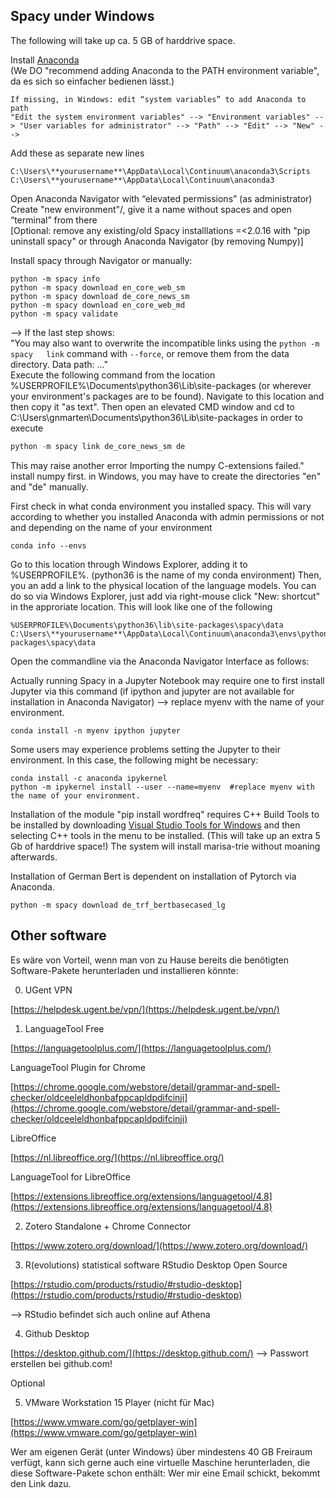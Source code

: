 ## Spacy under Windows  

The following will take up ca. 5 GB of harddrive space.  
  
Install [Anaconda](https://docs.anaconda.com/anaconda/install/windows/)  
(We DO "recommend adding Anaconda to the PATH environment variable", da es sich so einfacher bedienen lässt.)  

```
If missing, in Windows: edit “system variables” to add Anaconda to path  
"Edit the system environment variables" --> "Environment variables" --> "User variables for administrator" --> "Path" --> "Edit" --> "New" -->
```  
Add these as separate new lines  
```
C:\Users\**yourusername**\AppData\Local\Continuum\anaconda3\Scripts  
C:\Users\**yourusername**\AppData\Local\Continuum\anaconda3  
```
  
Open Anaconda Navigator with “elevated permissions” (as administrator)  
Create "new environment"/, give it a name without spaces and open “terminal” from there  
[Optional: remove any existing/old Spacy installlations =<2.0.16 with "pip uninstall spacy" or through Anaconda Navigator (by removing Numpy)]  
  
Install spacy through Navigator or manually:  
```conda install -c conda-forge spacy
python -m spacy info   
python -m spacy download en_core_web_sm  
python -m spacy download de_core_news_sm  
python -m spacy download en_core_web_md  
python -m spacy validate  
```
--> If the last step shows:  
"You may also want to overwrite the incompatible links using the `python -m spacy  
link` command with `--force`, or remove them from the data directory. Data path: ..."  
Execute the following command from the location %USERPROFILE%\Documents\python36\Lib\site-packages (or wherever your environment's packages are to be found). Navigate to this location and then copy it "as text". Then open an elevated CMD window and cd to C:\Users\gnmarten\Documents\python36\Lib\site-packages in order to execute
  
```python -m spacy link en_core_web_sm en  
python -m spacy link de_core_news_sm de
```
This may raise another error Importing the numpy C-extensions failed." install numpy first.
in Windows, you may have to create the directories "en" and "de" manually. 

First check in what conda environment you installed spacy. This will vary according to whether you installed Anaconda with admin permissions or not and depending on the name of your environment
```
conda info --envs
```
Go to this location through Windows Explorer, adding it to %USERPROFILE%\. (python36 is the name of my conda environment) Then, you an add a link to the physical location of the language models. You can do so via Windows Explorer, just add via right-mouse click "New: shortcut" in the approriate location. This will look like one of the following  
```
%USERPROFILE%\Documents\python36\lib\site-packages\spacy\data 
C:\Users\**yourusername**\AppData\Local\Continuum\anaconda3\envs\python36\lib\site-packages\spacy\data 
```

Open the commandline via the Anaconda Navigator Interface as follows:  

Actually running Spacy in a Jupyter Notebook may require one to first install Jupyter via this command (if ipython and jupyter are not available for installation in Anaconda Navigator) --> replace myenv with the name of your environment.  
```
conda install -n myenv ipython jupyter
```

Some users may experience problems setting the Jupyter to their environment. In this case, the following might be necessary:  
```
conda install -c anaconda ipykernel
python -m ipykernel install --user --name=myenv  #replace myenv with the name of your environment.
```

Installation of the module "pip install wordfreq" requires C++ Build Tools to be installed by downloading [Visual Studio Tools for Windows](https://visualstudio.microsoft.com/thank-you-downloading-visual-studio/?sku=BuildTools&rel=16) and then selecting C++ tools in the menu to be installed. (This will take up an extra 5 Gb of harddrive space!) The system will install marisa-trie without moaning afterwards.  

Installation of German Bert is dependent on installation of Pytorch via Anaconda.  
```
python -m spacy download de_trf_bertbasecased_lg
```

## Other software


Es wäre von Vorteil, wenn man von zu Hause bereits die benötigten Software-Pakete herunterladen und installieren könnte:

 

0. UGent VPN

[https://helpdesk.ugent.be/vpn/](https://helpdesk.ugent.be/vpn/)

 

1. LanguageTool Free

[https://languagetoolplus.com/](https://languagetoolplus.com/)

LanguageTool Plugin for Chrome

[https://chrome.google.com/webstore/detail/grammar-and-spell-checker/oldceeleldhonbafppcapldpdifcinji](https://chrome.google.com/webstore/detail/grammar-and-spell-checker/oldceeleldhonbafppcapldpdifcinji)

LibreOffice

[https://nl.libreoffice.org/](https://nl.libreoffice.org/)

LanguageTool for LibreOffice

[https://extensions.libreoffice.org/extensions/languagetool/4.8](https://extensions.libreoffice.org/extensions/languagetool/4.8)

 

2. Zotero Standalone + Chrome Connector

[https://www.zotero.org/download/](https://www.zotero.org/download/)

 

 

3. R(evolutions) statistical software
RStudio Desktop Open Source

[https://rstudio.com/products/rstudio/#rstudio-desktop](https://rstudio.com/products/rstudio/#rstudio-desktop)

--> RStudio befindet sich auch online auf Athena

 

4. Github Desktop

[https://desktop.github.com/](https://desktop.github.com/) --> Passwort erstellen bei github.com!

 

Optional

5. VMware Workstation 15 Player (nicht für Mac)

[https://www.vmware.com/go/getplayer-win](https://www.vmware.com/go/getplayer-win)

 

Wer am eigenen Gerät (unter Windows) über mindestens 40 GB Freiraum verfügt, kann sich gerne auch eine virtuelle Maschine herunterladen, die diese Software-Pakete schon enthält: Wer mir eine Email schickt, bekommt den Link dazu.


<!-- Docs to Markdown version 1.0β18 -->
